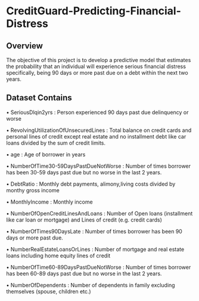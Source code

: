# CreditGuard-Predicting-Financial-Distress
## Overview

The objective of this project is to develop a predictive model that estimates the probability that an individual will experience serious financial distress specifically, being 90 days or more past due on a debt within the next two years.

## Dataset Contains 

• SeriousDlqin2yrs : Person experienced 90 days past due delinquency or worse 

• RevolvingUtilizationOfUnsecuredLines : Total balance on credit cards and personal lines of credit except real estate and no installment debt like car loans divided by the sum of credit limits.

• age : Age of borrower in years

• NumberOfTime30-59DaysPastDueNotWorse : Number of times borrower has been 30-59 days past due but no worse in the last 2 years.

• DebtRatio : Monthly debt payments, alimony,living costs divided by monthy gross income

• MonthlyIncome : Monthly income

• NumberOfOpenCreditLinesAndLoans : Number of Open loans (installment like car loan or mortgage) and Lines of credit (e.g. credit cards)

• NumberOfTimes90DaysLate : Number of times borrower has been 90 days or more past due.

• NumberRealEstateLoansOrLines : Number of mortgage and real estate loans including home equity lines of credit

• NumberOfTime60-89DaysPastDueNotWorse : Number of times borrower has been 60-89 days past due but no worse in the last 2 years.

• NumberOfDependents : Number of dependents in family excluding themselves (spouse, children etc.)
